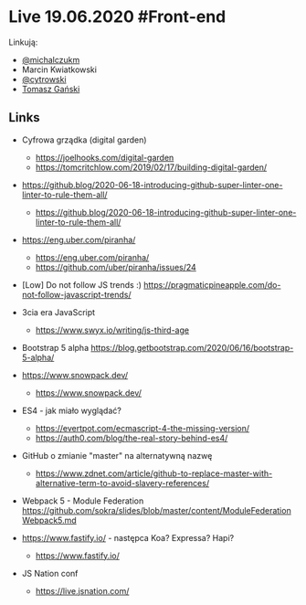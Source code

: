 # Live 19.06.2020 #Front-end

Linkują:

- [@michalczukm](https://twitter.com/michalczukm)
- Marcin Kwiatkowski
- [@cytrowski](https://twitter.com/cytrowski)
- [Tomasz Gański](https://www.linkedin.com/in/tomaszganski)

## Links

- Cyfrowa grządka (digital garden)
  - https://joelhooks.com/digital-garden
  - https://tomcritchlow.com/2019/02/17/building-digital-garden/
- https://github.blog/2020-06-18-introducing-github-super-linter-one-linter-to-rule-them-all/
  - https://github.blog/2020-06-18-introducing-github-super-linter-one-linter-to-rule-them-all/
- https://eng.uber.com/piranha/
  - https://eng.uber.com/piranha/
  - https://github.com/uber/piranha/issues/24
- [Low] Do not follow JS trends :)
  https://pragmaticpineapple.com/do-not-follow-javascript-trends/

- 3cia era JavaScript
  - https://www.swyx.io/writing/js-third-age
- Bootstrap 5 alpha
  https://blog.getbootstrap.com/2020/06/16/bootstrap-5-alpha/

- https://www.snowpack.dev/
  - https://www.snowpack.dev/
- ES4 - jak miało wyglądać?
  - https://evertpot.com/ecmascript-4-the-missing-version/
  - https://auth0.com/blog/the-real-story-behind-es4/
- GitHub o zmianie "master" na alternatywną nazwę
  - https://www.zdnet.com/article/github-to-replace-master-with-alternative-term-to-avoid-slavery-references/
- Webpack 5 - Module Federation
  https://github.com/sokra/slides/blob/master/content/ModuleFederationWebpack5.md

- https://www.fastify.io/ - następca Koa? Expressa? Hapi?
  - https://www.fastify.io/
- JS Nation conf
  - https://live.jsnation.com/
